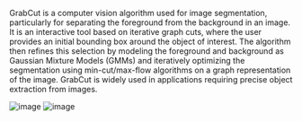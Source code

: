 GrabCut is a computer vision algorithm used for image segmentation, particularly for separating the foreground from the background in an image. 
It is an interactive tool based on iterative graph cuts, where the user provides an initial bounding box around the object of interest. 
The algorithm then refines this selection by modeling the foreground and background as Gaussian Mixture Models (GMMs) and iteratively optimizing the segmentation using min-cut/max-flow algorithms on a graph representation of the image.
GrabCut is widely used in applications requiring precise object extraction from images.

![image](https://github.com/eladsalama/grabcut/assets/100277534/997227f4-a6a5-4623-b278-08962dbe1665)
![image](https://github.com/eladsalama/grabcut/assets/100277534/ebcdc1bb-4963-46a5-9395-641386c01f70)



